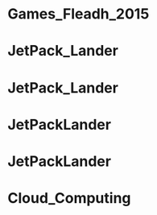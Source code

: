 # Games_Fleadh_2015
# JetPack_Lander
# JetPack_Lander
# JetPackLander
# JetPackLander
# Cloud_Computing
